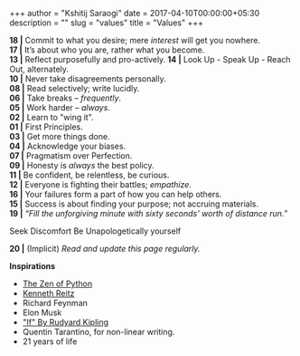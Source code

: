 +++
author = "Kshitij Saraogi"
date = 2017-04-10T00:00:00+05:30
description = ""
slug = "values"
title = "Values"
+++


**18 |** Commit to what you desire; mere *interest* will get you nowhere.  
**17 |** It’s about who you are, rather what you become.  
**13 |** Reflect purposefully and pro-actively.
**14 |** Look Up - Speak Up - Reach Out, alternately.  
**10 |** Never take disagreements personally.  
**08 |** Read selectively; write lucidly.  
**06 |** Take breaks – *frequently*.  
**05 |** Work harder – *always*.  
**02 |** Learn to "wing it".  
**01 |** First Principles.  
**03 |** Get more things done.  
**04 |** Acknowledge your biases.  
**07 |** Pragmatism over Perfection.  
**09 |** Honesty is *always* the best policy.  
**11 |** Be confident, be relentless, be curious.  
**12 |** Everyone is fighting their battles; *empathize*.  
**16 |** Your failures form a part of how you can help others.  
**15 |** Success is about finding your purpose; not accruing materials.  
**19 |** *“Fill the unforgiving minute with sixty seconds' worth of distance run.”*  

Seek Discomfort
Be Unapologetically yourself

**20 |** (Implicit) *Read and update this page regularly.*  

**Inspirations**

* [The Zen of Python](http://www.thezenofpython.com/)
* [Kenneth Reitz](https://www.kennethreitz.org/)
* Richard Feynman
* Elon Musk
* ["If" By Rudyard Kipling](http://bit.ly/28X1u7P)
* Quentin Tarantino, for non-linear writing.
* 21 years of life